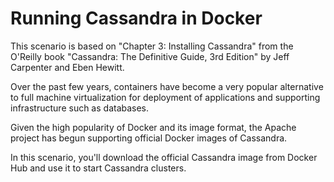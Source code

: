 # Running Cassandra in Docker

This scenario is based on "Chapter 3: Installing Cassandra" from the O'Reilly book "Cassandra: The Definitive Guide, 3rd Edition" by Jeff Carpenter and Eben Hewitt.
 
Over the past few years, containers have become a very popular alternative to full machine virtualization for deployment of applications and supporting infrastructure such as databases.

Given the high popularity of Docker and its image format, the Apache project has begun supporting official Docker images of Cassandra.

In this scenario, you'll download the official Cassandra image from Docker Hub and use it to start Cassandra clusters.